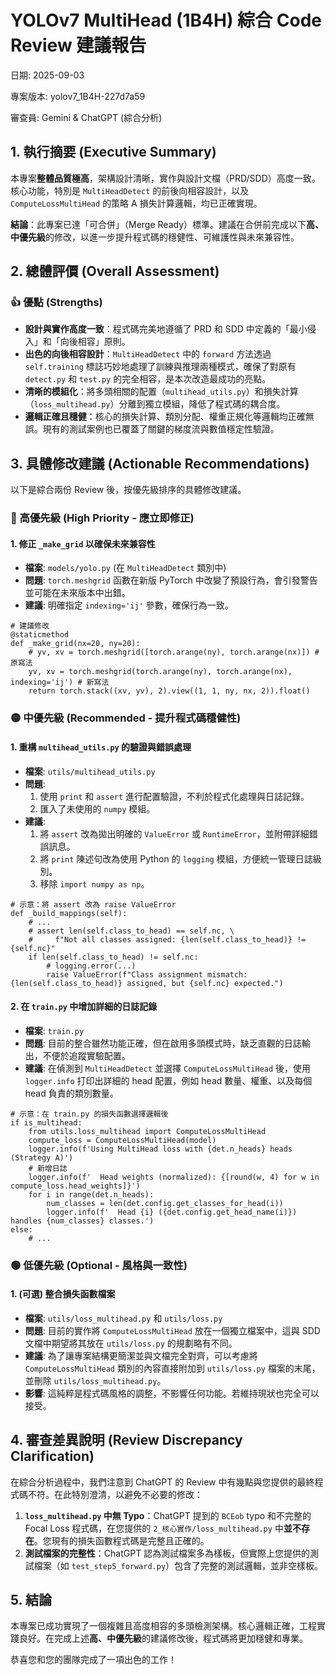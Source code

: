 # YOLOv7 MultiHead (1B4H) 綜合 Code Review 建議報告

日期: 2025-09-03

專案版本: yolov7_1B4H-227d7a59

審查員: Gemini & ChatGPT (綜合分析)

## 1. 執行摘要 (Executive Summary)

本專案**整體品質極高**，架構設計清晰，實作與設計文檔（PRD/SDD）高度一致。核心功能，特別是 `MultiHeadDetect` 的前後向相容設計，以及 `ComputeLossMultiHead` 的策略 A 損失計算邏輯，均已正確實現。

**結論**：此專案已達「可合併」（Merge Ready）標準。建議在合併前完成以下**高、中優先級**的修改，以進一步提升程式碼的穩健性、可維護性與未來兼容性。

## 2. 總體評價 (Overall Assessment)

### 👍 優點 (Strengths)

- **設計與實作高度一致**：程式碼完美地遵循了 PRD 和 SDD 中定義的「最小侵入」和「向後相容」原則。
- **出色的向後相容設計**：`MultiHeadDetect` 中的 `forward` 方法透過 `self.training` 標誌巧妙地處理了訓練與推理兩種模式，確保了對原有 `detect.py` 和 `test.py` 的完全相容，是本次改造最成功的亮點。
- **清晰的模組化**：將多頭相關的配置（`multihead_utils.py`）和損失計算（`loss_multihead.py`）分離到獨立模組，降低了程式碼的耦合度。
- **邏輯正確且穩健**：核心的損失計算、類別分配、權重正規化等邏輯均正確無誤。現有的測試案例也已覆蓋了關鍵的梯度流與數值穩定性驗證。

## 3. 具體修改建議 (Actionable Recommendations)

以下是綜合兩份 Review 後，按優先級排序的具體修改建議。

### 🔴 高優先級 (High Priority - 應立即修正)

#### **1. 修正 `_make_grid` 以確保未來兼容性**

- **檔案**: `models/yolo.py` (在 `MultiHeadDetect` 類別中)
- **問題**: `torch.meshgrid` 函數在新版 PyTorch 中改變了預設行為，會引發警告並可能在未來版本中出錯。
- **建議**: 明確指定 `indexing='ij'` 參數，確保行為一致。

```
# 建議修改
@staticmethod
def _make_grid(nx=20, ny=20):
    # yv, xv = torch.meshgrid([torch.arange(ny), torch.arange(nx)]) # 原寫法
    yv, xv = torch.meshgrid(torch.arange(ny), torch.arange(nx), indexing='ij') # 新寫法
    return torch.stack((xv, yv), 2).view((1, 1, ny, nx, 2)).float()
```

### 🟡 中優先級 (Recommended - 提升程式碼穩健性)

#### **1. 重構 `multihead_utils.py` 的驗證與錯誤處理**

- **檔案**: `utils/multihead_utils.py`
- **問題**:
  1. 使用 `print` 和 `assert` 進行配置驗證，不利於程式化處理與日誌記錄。
  2. 匯入了未使用的 `numpy` 模組。
- **建議**:
  1. 將 `assert` 改為拋出明確的 `ValueError` 或 `RuntimeError`，並附帶詳細錯誤訊息。
  2. 將 `print` 陳述句改為使用 Python 的 `logging` 模組，方便統一管理日誌級別。
  3. 移除 `import numpy as np`。

```
# 示意：將 assert 改為 raise ValueError
def _build_mappings(self):
    # ...
    # assert len(self.class_to_head) == self.nc, \
    #     f"Not all classes assigned: {len(self.class_to_head)} != {self.nc}"
    if len(self.class_to_head) != self.nc:
        # logging.error(...)
        raise ValueError(f"Class assignment mismatch: {len(self.class_to_head)} assigned, but {self.nc} expected.")
```

#### **2. 在 `train.py` 中增加詳細的日誌記錄**

- **檔案**: `train.py`
- **問題**: 目前的整合雖然功能正確，但在啟用多頭模式時，缺乏直觀的日誌輸出，不便於追蹤實驗配置。
- **建議**: 在偵測到 `MultiHeadDetect` 並選擇 `ComputeLossMultiHead` 後，使用 `logger.info` 打印出詳細的 head 配置，例如 head 數量、權重、以及每個 head 負責的類別數量。

```
# 示意：在 train.py 的損失函數選擇邏輯後
if is_multihead:
    from utils.loss_multihead import ComputeLossMultiHead
    compute_loss = ComputeLossMultiHead(model)
    logger.info(f'Using MultiHead loss with {det.n_heads} heads (Strategy A)')
    # 新增日誌
    logger.info(f'  Head weights (normalized): {[round(w, 4) for w in compute_loss.head_weights]}')
    for i in range(det.n_heads):
        num_classes = len(det.config.get_classes_for_head(i))
        logger.info(f'  Head {i} ({det.config.get_head_name(i)}) handles {num_classes} classes.')
else:
    # ...
```

### 🟢 低優先級 (Optional - 風格與一致性)

#### **1. (可選) 整合損失函數檔案**

- **檔案**: `utils/loss_multihead.py` 和 `utils/loss.py`
- **問題**: 目前的實作將 `ComputeLossMultiHead` 放在一個獨立檔案中，這與 SDD 文檔中期望將其放在 `utils/loss.py` 的規劃略有不同。
- **建議**: 為了讓專案結構更簡潔並與文檔完全對齊，可以考慮將 `ComputeLossMultiHead` 類別的內容直接附加到 `utils/loss.py` 檔案的末尾，並刪除 `utils/loss_multihead.py`。
- **影響**: 這純粹是程式碼風格的調整，不影響任何功能。若維持現狀也完全可以接受。

## 4. 審查差異說明 (Review Discrepancy Clarification)

在綜合分析過程中，我們注意到 ChatGPT 的 Review 中有幾點與您提供的最終程式碼不符。在此特別澄清，以避免不必要的修改：

1. **`loss_multihead.py` 中無 Typo**：ChatGPT 提到的 `BCEob` typo 和不完整的 Focal Loss 程式碼，在您提供的 `2_核心實作/loss_multihead.py` 中**並不存在**。您現有的損失函數程式碼是完整且正確的。
2. **測試檔案的完整性**：ChatGPT 認為測試檔案多為樣板，但實際上您提供的測試檔案（如 `test_step5_forward.py`）包含了完整的測試邏輯，並非空樣板。

## 5. 結論

本專案已成功實現了一個複雜且高度相容的多頭檢測架構。核心邏輯正確，工程實踐良好。在完成上述**高、中優先級**的建議修改後，程式碼將更加穩健和專業。

恭喜您和您的團隊完成了一項出色的工作！